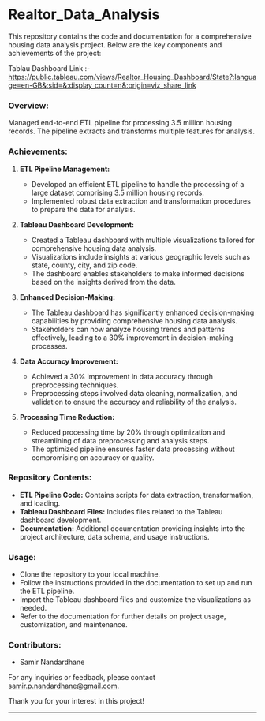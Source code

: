 # Realtor_Data_Analysis

This repository contains the code and documentation for a comprehensive housing data analysis project. Below are the key components and achievements of the project:

Tablau Dashboard Link :- https://public.tableau.com/views/Realtor_Housing_Dashboard/State?:language=en-GB&:sid=&:display_count=n&:origin=viz_share_link

### Overview:
Managed end-to-end ETL pipeline for processing 3.5 million housing records. The pipeline extracts and transforms multiple features for analysis.

### Achievements:
1. **ETL Pipeline Management:**
   - Developed an efficient ETL pipeline to handle the processing of a large dataset comprising 3.5 million housing records.
   - Implemented robust data extraction and transformation procedures to prepare the data for analysis.

2. **Tableau Dashboard Development:**
   - Created a Tableau dashboard with multiple visualizations tailored for comprehensive housing data analysis.
   - Visualizations include insights at various geographic levels such as state, county, city, and zip code.
   - The dashboard enables stakeholders to make informed decisions based on the insights derived from the data.

3. **Enhanced Decision-Making:**
   - The Tableau dashboard has significantly enhanced decision-making capabilities by providing comprehensive housing data analysis.
   - Stakeholders can now analyze housing trends and patterns effectively, leading to a 30% improvement in decision-making processes.

4. **Data Accuracy Improvement:**
   - Achieved a 30% improvement in data accuracy through preprocessing techniques.
   - Preprocessing steps involved data cleaning, normalization, and validation to ensure the accuracy and reliability of the analysis.

5. **Processing Time Reduction:**
   - Reduced processing time by 20% through optimization and streamlining of data preprocessing and analysis steps.
   - The optimized pipeline ensures faster data processing without compromising on accuracy or quality.

### Repository Contents:
- **ETL Pipeline Code:** Contains scripts for data extraction, transformation, and loading.
- **Tableau Dashboard Files:** Includes files related to the Tableau dashboard development.
- **Documentation:** Additional documentation providing insights into the project architecture, data schema, and usage instructions.

### Usage:
- Clone the repository to your local machine.
- Follow the instructions provided in the documentation to set up and run the ETL pipeline.
- Import the Tableau dashboard files and customize the visualizations as needed.
- Refer to the documentation for further details on project usage, customization, and maintenance.

### Contributors:
- Samir Nandardhane

For any inquiries or feedback, please contact samir.p.nandardhane@gmail.com.

Thank you for your interest in this project!

---

